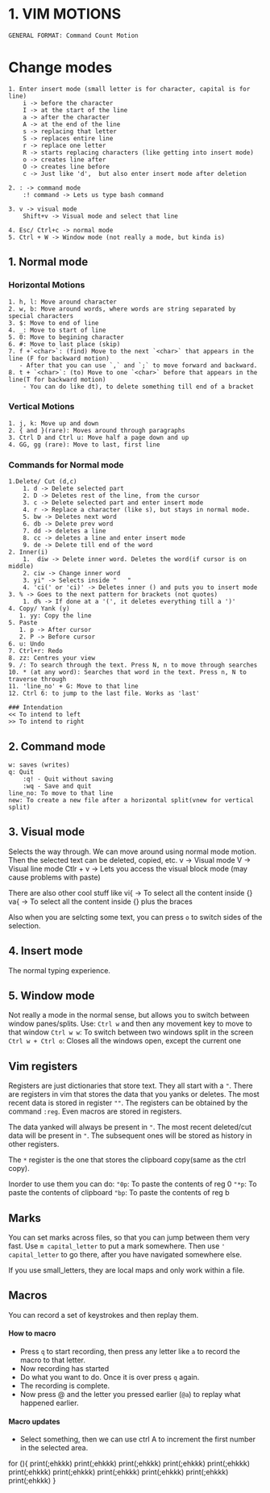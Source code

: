 # 1. VIM MOTIONS

`GENERAL FORMAT: Command Count Motion`

# Change modes

    1. Enter insert mode (small letter is for character, capital is for line)
        i -> before the character
        I -> at the start of the line
        a -> after the character
        A -> at the end of the line
        s -> replacing that letter
        S -> replaces entire line
        r -> replace one letter
        R -> starts replacing characters (like getting into insert mode)
        o -> creates line after
        O -> creates line before
        c -> Just like 'd',  but also enter insert mode after deletion

    2. : -> command mode
        :! command -> Lets us type bash command
        
    3. v -> visual mode
        Shift+v -> Visual mode and select that line

    4. Esc/ Ctrl+c -> normal mode
    5. Ctrl + W -> Window mode (not really a mode, but kinda is)

## 1. Normal mode

### Horizontal Motions

    1. h, l: Move around character
    2. w, b: Move around words, where words are string separated by special characters
    3. $: Move to end of line
    4. _: Move to start of line
    5. 0: Move to begining character
    6. #: Move to last place (skip)
    7. f +`<char>`: (find) Move to the next `<char>` that appears in the line (F for backward motion)
       - After that you can use `,` and `;` to move forward and backward.
    8. t + `<char>`: (to) Move to one `<char>` before that appears in the line(T for backward motion)
        - You can do like dt), to delete something till end of a bracket

### Vertical Motions

    1. j, k: Move up and down
    2. { and }(rare): Moves around through paragraphs
    3. Ctrl D and Ctrl u: Move half a page down and up
    4. GG, gg (rare): Move to last, first line

### Commands for Normal mode
    1.Delete/ Cut (d,c)
        1. d -> Delete selected part
        2. D -> Deletes rest of the line, from the cursor
        3. c -> Delete selected part and enter insert mode
        4. r -> Replace a character (like s), but stays in normal mode.
        5. bw -> Deletes next word
        6. db -> Delete prev word
        7. dd -> deletes a line
        8. cc -> deletes a line and enter insert mode
        9. de -> Delete till end of the word
    2. Inner(i)
        1.  diw -> Delete inner word. Deletes the word(if cursor is on middle)
        2. ciw -> Change inner word
        3. yi" -> Selects inside "   "
        4. 'ci(' or 'ci)' -> Deletes inner () and puts you to insert mode
    3. % -> Goes to the next pattern for brackets (not quotes)
        1. d% -> If done at a '(', it deletes everything till a ')'
    4. Copy/ Yank (y)
       1. yy: Copy the line
    5. Paste
       1. p -> After cursor
       2. P -> Before cursor
    6. u: Undo
    7. Ctrl+r: Redo
    8. zz: Centres your view
    9. /: To search through the text. Press N, n to move through searches
    10. * (at any word): Searches that word in the text. Press n, N to traverse through
    11. 'line_no' + G: Move to that line
    12. Ctrl 6: to jump to the last file. Works as 'last'

    ### Intendation
    << To intend to left
    >> To intend to right

## 2. Command mode

    w: saves (writes)
    q: Quit
        :q! - Quit without saving
        :wq - Save and quit
    line_no: To move to that line
    new: To create a new file after a horizontal split(vnew for vertical split)

## 3. Visual mode

Selects the way through. We can move around using normal mode motion.
Then the selected text can be deleted, copied, etc.
    v -> Visual mode
    V -> Visual line mode
    Ctlr + v -> Lets you access the visual block mode (may cause problems with paste)
    
There are also other cool stuff like
    vi{ -> To select all the content inside {}
    va{ -> To select all the content inside {} plus the braces

Also when you are selcting some text, you can press `o` to switch sides of the selection.

## 4. Insert mode

The normal typing experience.

## 5. Window mode

Not really a mode in the normal sense, but allows you to switch between window panes/splits.
Use:
`Ctrl w` and then any movement key to move to that window
`Ctrl w w`: To switch between two windows split in the screen
`Ctrl w + Ctrl o`: Closes all the windows open, except the current one

## Vim registers
Registers are just dictionaries that store text. They all start with a `"`.
There are registers in vim that stores the data that you yanks or deletes.
The most recent data is stored in register `""`. 
The registers can be obtained by the command `:reg`. 
Even macros are stored in registers.

The data yanked will always be present in `"`. 
The most recent deleted/cut data will be present in `"`.
The subsequent ones will be stored as history in other registers.

The `*` register is the one that stores the clipboard copy(same as the ctrl copy). 

Inorder to use them you can do:
`"0p`: To paste the contents of reg 0
`"*p`: To paste the contents of clipboard
`"bp`: To paste the contents of reg b

## Marks
You can set marks across files, so that you can jump between them very fast.
Use `m capital_letter` to put a mark somewhere. 
Then use `' capital_letter` to go there, after you have navigated somewhere else.

If you use small_letters, they are local maps and only work within a file.

## Macros
You can record a set of keystrokes and then replay them. 

#### How to macro
- Press `q` to start recording, then press any letter like `a` to record the macro to that letter. 
- Now recording has started
- Do what you want to do. Once it is over press `q` again.
- The recording is complete.
- Now press @ and the letter you pressed earlier (`@a`) to replay what happened earlier.

#### Macro updates
- Select something, then we can use ctrl A to increment the first number in the selected area.


for (){
    print(;ehkkk)
    print(;ehkkk)
    print(;ehkkk)
    print(;ehkkk)
    print(;ehkkk)
    print(;ehkkk)
    print(;ehkkk)
    print(;ehkkk)
    print(;ehkkk)
    print(;ehkkk)
    print(;ehkkk)
}
